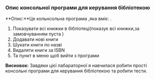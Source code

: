 ### Опис консольної програми для керування бібліотекою

**Опис:**Це кольнсольна програма ,яка вміє: .

1. Показувати всі книжки в бібліотеці(показує всі книжки,за замовчуванням пуста )
2. Додавати нові книги 
3. Шукати книги по назві
4. Видаляти книги за ISBN
5. Та пункт в меню щоб вийти з програми 

**Висновок:** Завдяки цієї лабараторної я навчилася робити прості консольні програми для керування бібліотекою та робити тести.